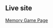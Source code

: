 ## Live site

<a href="https://bo-lennart.github.io/memory_game/" target="_blank">Memory Game Page</a>
